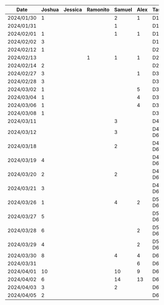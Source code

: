 | Date       | Joshua | Jessica | Ramonito | Samuel | Alex |  Task   |
| ---------- | ------ | ------- | -------- | ------ | ---- |  ----   |
| 2024/01/30 | 1      |         |          | 2      | 1    |  D1     |
| 2024/01/31 |        |         |          | 1      |      |  D1     |
| 2024/02/01 | 1      |         |          | 1      | 1    |  D1     |
| 2024/02/02 | 3      |         |          |        |      |  D1     |
| 2024/02/12 | 1      |         |          |        |      |  D2     |
| 2024/02/13 |        |         | 1        | 1      | 1    |  D2     |
| 2024/02/14 | 2      |         |          |        |      |  D2     |
| 2024/02/27 | 3      |         |          |        | 1    |  D3     |
| 2024/02/28 | 3      |         |          |        |      |  D3     |
| 2024/03/02 | 1      |         |          |        | 5    |  D3     |
| 2024/03/04 | 1      |         |          |        | 4    |  D3     |
| 2024/03/06 | 1      |         |          |        | 4    |  D3     |
| 2024/03/08 | 1      |         |          |        |      |  D3     |
| 2024/03/11 |        |         |          | 3      |      |  D4     |
| 2024/03/12 |        |         |          | 3      |      |  D4, D6 |
| 2024/03/18 |        |         |          | 2      |      |  D4, D6 |
| 2024/03/19 | 4      |         |          |        |      |  D4, D6 |
| 2024/03/20 | 2      |         |          | 2      |      |  D4, D6 |
| 2024/03/21 | 3      |         |          |        |      |  D4, D6 |
| 2024/03/26 | 1      |         |          | 4      | 2    |  D5, D6 |
| 2024/03/27 | 5      |         |          |        |      |  D5, D6 |
| 2024/03/28 | 6      |         |          |        | 2    |  D5, D6 |
| 2024/03/29 | 4      |         |          |        | 2    |  D5, D6 |
| 2024/03/30 | 8      |         |          | 4      | 4    |  D6     |
| 2024/03/31 |        |         |          |        | 6    |  D6     |
| 2024/04/01 | 10     |         |          | 10     | 9    |  D6     |
| 2024/04/02 | 6      |         |          | 14     | 13   |  D6     |
| 2024/04/03 | 3      |         |          | 2      |      |  D6     |
| 2024/04/05 | 2      |         |          |        |      |  D6     |
